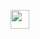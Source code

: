 *[<img src="http://toladata.com/wp-content/uploads/2017/10/logo-full.svg" height="30" />](mailto:support@toladata.com)*



